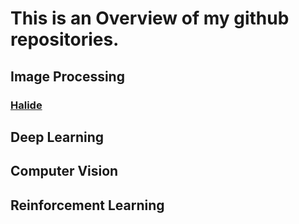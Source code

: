 # This is an Overview of my github repositories.


## Image Processing
### [Halide](https://github.com/l5shi/Halide_Tutorial)
## Deep Learning

## Computer Vision

## Reinforcement Learning

